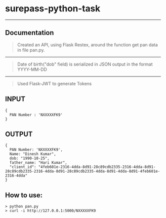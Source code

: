 # surepass-python-task
---
## Documentation
> Created an API, using Flask Restex, around the function get pan data in file pan.py.
---
> Date of birth("dob" field) is serialized in JSON output in the format YYYY-MM-DD
---
> Used Flask-JWT to generate Tokens
## INPUT
```
{
  PAN Number : 'NXXXXXFK9'
}
```
## OUTPUT
```
{
  PAN Number: 'NXXXXXFK9',
  Name: "Dinesh Kumar",
  dob: "1990-10-25",
  father_name: "Hari Kumar",
  "client_id": "4feb601e-2316-4dda-8d91-28c89cdb2335-2316-4dda-8d91-28c89cdb2335-2316-4dda-8d91-28c89cdb2335-4dda-8d91-4dda-8d91-4feb601e-2316-4dda"
}
```
## How to use:
```
> python pan.py
> curl -i http://127.0.0.1:5000/NXXXXXFK9
```
